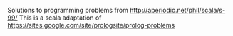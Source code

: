Solutions to programming problems from http://aperiodic.net/phil/scala/s-99/
This is a scala adaptation of https://sites.google.com/site/prologsite/prolog-problems
